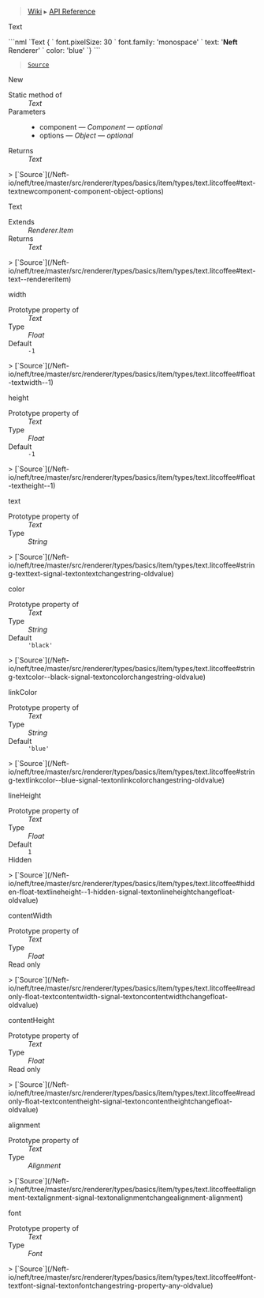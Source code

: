 > [Wiki](Home) ▸ [API Reference](API-Reference)

Text
<dl></dl>
```nml
`Text {
`   font.pixelSize: 30
`   font.family: 'monospace'
`   text: '<strong>Neft</strong> Renderer'
`   color: 'blue'
`}
```

> [`Source`](/Neft-io/neft/tree/master/src/renderer/types/basics/item/types/text.litcoffee#text-class)

New
<dl><dt>Static method of</dt><dd><i>Text</i></dd><dt>Parameters</dt><dd><ul><li>component — <i>Component</i> — <i>optional</i></li><li>options — <i>Object</i> — <i>optional</i></li></ul></dd><dt>Returns</dt><dd><i>Text</i></dd></dl>
> [`Source`](/Neft-io/neft/tree/master/src/renderer/types/basics/item/types/text.litcoffee#text-textnewcomponent-component-object-options)

Text
<dl><dt>Extends</dt><dd><i>Renderer.Item</i></dd><dt>Returns</dt><dd><i>Text</i></dd></dl>
> [`Source`](/Neft-io/neft/tree/master/src/renderer/types/basics/item/types/text.litcoffee#text-text--rendereritem)

width
<dl><dt>Prototype property of</dt><dd><i>Text</i></dd><dt>Type</dt><dd><i>Float</i></dd><dt>Default</dt><dd><code>-1</code></dd></dl>
> [`Source`](/Neft-io/neft/tree/master/src/renderer/types/basics/item/types/text.litcoffee#float-textwidth--1)

height
<dl><dt>Prototype property of</dt><dd><i>Text</i></dd><dt>Type</dt><dd><i>Float</i></dd><dt>Default</dt><dd><code>-1</code></dd></dl>
> [`Source`](/Neft-io/neft/tree/master/src/renderer/types/basics/item/types/text.litcoffee#float-textheight--1)

text
<dl><dt>Prototype property of</dt><dd><i>Text</i></dd><dt>Type</dt><dd><i>String</i></dd></dl>
> [`Source`](/Neft-io/neft/tree/master/src/renderer/types/basics/item/types/text.litcoffee#string-texttext-signal-textontextchangestring-oldvalue)

color
<dl><dt>Prototype property of</dt><dd><i>Text</i></dd><dt>Type</dt><dd><i>String</i></dd><dt>Default</dt><dd><code>'black'</code></dd></dl>
> [`Source`](/Neft-io/neft/tree/master/src/renderer/types/basics/item/types/text.litcoffee#string-textcolor--black-signal-textoncolorchangestring-oldvalue)

linkColor
<dl><dt>Prototype property of</dt><dd><i>Text</i></dd><dt>Type</dt><dd><i>String</i></dd><dt>Default</dt><dd><code>'blue'</code></dd></dl>
> [`Source`](/Neft-io/neft/tree/master/src/renderer/types/basics/item/types/text.litcoffee#string-textlinkcolor--blue-signal-textonlinkcolorchangestring-oldvalue)

lineHeight
<dl><dt>Prototype property of</dt><dd><i>Text</i></dd><dt>Type</dt><dd><i>Float</i></dd><dt>Default</dt><dd><code>1</code></dd><dt>Hidden</dt></dl>
> [`Source`](/Neft-io/neft/tree/master/src/renderer/types/basics/item/types/text.litcoffee#hidden-float-textlineheight--1-hidden-signal-textonlineheightchangefloat-oldvalue)

contentWidth
<dl><dt>Prototype property of</dt><dd><i>Text</i></dd><dt>Type</dt><dd><i>Float</i></dd><dt>Read only</dt></dl>
> [`Source`](/Neft-io/neft/tree/master/src/renderer/types/basics/item/types/text.litcoffee#readonly-float-textcontentwidth-signal-textoncontentwidthchangefloat-oldvalue)

contentHeight
<dl><dt>Prototype property of</dt><dd><i>Text</i></dd><dt>Type</dt><dd><i>Float</i></dd><dt>Read only</dt></dl>
> [`Source`](/Neft-io/neft/tree/master/src/renderer/types/basics/item/types/text.litcoffee#readonly-float-textcontentheight-signal-textoncontentheightchangefloat-oldvalue)

alignment
<dl><dt>Prototype property of</dt><dd><i>Text</i></dd><dt>Type</dt><dd><i>Alignment</i></dd></dl>
> [`Source`](/Neft-io/neft/tree/master/src/renderer/types/basics/item/types/text.litcoffee#alignment-textalignment-signal-textonalignmentchangealignment-alignment)

font
<dl><dt>Prototype property of</dt><dd><i>Text</i></dd><dt>Type</dt><dd><i>Font</i></dd></dl>
> [`Source`](/Neft-io/neft/tree/master/src/renderer/types/basics/item/types/text.litcoffee#font-textfont-signal-textonfontchangestring-property-any-oldvalue)

